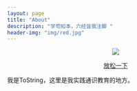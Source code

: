 ```yaml
---
layout: page
title: "About"
description: "学苟知本，六经皆我注脚 "
header-img: "img/red.jpg"
---
```



<center>
    <p><img src="http://7xrl4p.com1.z0.glb.clouddn.com/6666.jpg" align="center"></p>
    <p><a href="2048OnBrowser/index.html" >放松一下</a></p>
</center>

我是ToString，这里是我实践通识教育的地方。
